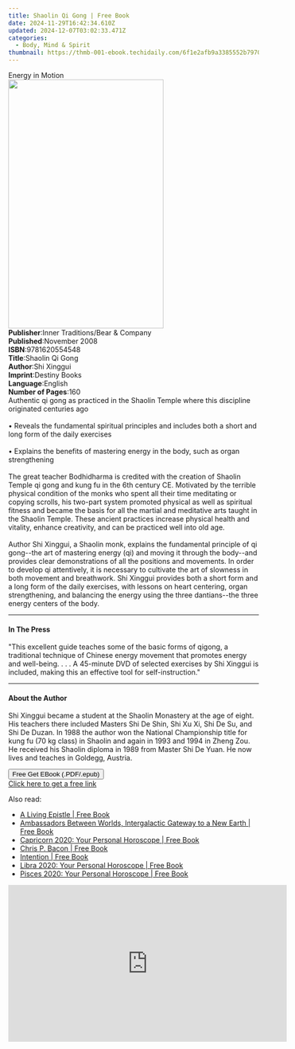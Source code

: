 ```yaml
---
title: Shaolin Qi Gong | Free Book
date: 2024-11-29T16:42:34.610Z
updated: 2024-12-07T03:02:33.471Z
categories:
  - Body, Mind & Spirit
thumbnail: https://thmb-001-ebook.techidaily.com/6f1e2afb9a3385552b797063e73213cd7562e2ab6bda9c6ffd841e0581810862.jpg
---
```

<main id="book-container">
  <div class="flex flex-col">
    <div class="book-brief flex-1 py-6 px-4 sm:p-6 md:py-10 md:px-8">
      <!-- brief-->
      <div class="book-brief-main">Energy in Motion</div>
    </div>
    <div
      class="book-meta-info flex-1 grid gap-4 col-start-1 col-end-3 row-start-1 sm:mb-6 sm:grid-cols-4 lg:gap-6 lg:col-start-2 lg:row-end-6 lg:row-span-6 lg:mb-0"
    >
      <div
        class="book-meta-info-left place-content-center mt-4 p-4 text-sm leading-6 col-start-2 col-span-2 dark:text-slate-400"
      >
        <img
          class="w-full h-500 object-cover rounded-lg sm:h-255 sm:col-span-2 lg:col-span-full"
          src="https://img-001-ebook.techidaily.com/de71679bb2ab0ad38223a4f790eef1aa99846cda78b73d169a4db176de670d24.jpg"
          alt=""
          width="312"
          height="500"
        />
      </div>
      <div
        class="book-meta-info-right mt-2 col-start-1 row-start-2 col-span-3 self-center"
      >
        <!-- meta data  -->
        <div class="flex flex-col px-4 md:px-8">
          <div class="flex-1">
            <strong>Publisher</strong>:<span class="px-2"
              >Inner Traditions/Bear &amp; Company</span
            >
          </div>
          <div class="flex-1">
            <strong>Published</strong>:<span class="px-2">November 2008</span>
          </div>
          <div class="flex-1">
            <strong>ISBN</strong>:<span class="px-2">9781620554548</span>
          </div>
          <div class="flex-1">
            <strong>Title</strong>:<span class="px-2">Shaolin Qi Gong</span>
          </div>
          <div class="flex-1">
            <strong>Author</strong>:<span class="px-2">Shi Xinggui</span>
          </div>
          <div class="flex-1">
            <strong>Imprint</strong>:<span class="px-2">Destiny Books</span>
          </div>
          <div class="flex-1">
            <strong>Language</strong>:<span class="px-2">English</span>
          </div>
          <div class="flex-1">
            <strong>Number of Pages</strong>:<span class="px-2">160</span>
          </div>
        </div>
      </div>
    </div>
    <div class="book-description flex-1 py-6 px-4 sm:p-6 md:py-10 md:px-8">
      <div class="book-description-main">
        <div accordion-content="" id="description">
          Authentic qi gong as practiced in the Shaolin Temple where this
          discipline originated centuries ago <br /><br />• Reveals the
          fundamental spiritual principles and includes both a short and long
          form of the daily exercises<br /><br />• Explains the benefits of
          mastering energy in the body, such as organ strengthening<br /><br />The
          great teacher Bodhidharma is credited with the creation of Shaolin
          Temple qi gong and kung fu in the 6th century CE. Motivated by the
          terrible physical condition of the monks who spent all their time
          meditating or copying scrolls, his two-part system promoted physical
          as well as spiritual fitness and became the basis for all the martial
          and meditative arts taught in the Shaolin Temple. These ancient
          practices increase physical health and vitality, enhance creativity,
          and can be practiced well into old age.<br /><br />Author Shi Xinggui,
          a Shaolin monk, explains the fundamental principle of qi gong--the art
          of mastering energy (qi) and moving it through the body--and provides
          clear demonstrations of all the positions and movements. In order to
          develop qi attentively, it is necessary to cultivate the art of
          slowness in both movement and breathwork. Shi Xinggui provides both a
          short form and a long form of the daily exercises, with lessons on
          heart centering, organ strengthening, and balancing the energy using
          the three dantians--the three energy centers of the body.
        </div>
        <div class="accordion-fader"></div>
      </div>
    </div>
    <div class="book-excerpts flex-1 py-6 px-4 sm:p-6 md:py-10 md:px-8">
      <!-- excerpts-->
      <div class="book-excerpts-main">
        <hr />
        <h4 class="placeholder placeholder-heading">
          <span>In The Press</span>
        </h4>
        <p>
          "This excellent guide teaches some of the basic forms of qigong, a
          traditional technique of Chinese energy movement that promotes energy
          and well-being. . . . A 45-minute DVD of selected exercises by Shi
          Xinggui is included, making this an effective tool for
          self-instruction."
        </p>
      </div>
    </div>
    <div class="book-about-author flex-1 py-6 px-4 sm:p-6 md:py-10 md:px-8">
      <!-- about author-->
      <div class="book-main-author-main">
        <hr />
        <h4 class="placeholder placeholder-heading">
          <span>About the Author</span>
        </h4>
        <p>
          Shi Xinggui became a student at the Shaolin Monastery at the age of
          eight. His teachers there included Masters Shi De Shin, Shi Xu Xi, Shi
          De Su, and Shi De Duzan. In 1988 the author won the National
          Championship title for kung fu (70 kg class) in Shaolin and again in
          1993 and 1994 in Zheng Zou. He received his Shaolin diploma in 1989
          from Master Shi De Yuan. He now lives and teaches in Goldegg, Austria.
        </p>
      </div>
    </div>
    <div class="book-free-get flex-1 py-6 px-4 sm:p-6 md:py-10 md:px-8">
      <button
        id="btn-free-get"
        class="bg-blue-500 hover:bg-blue-700 text-white font-bold py-2 px-4 rounded"
      >
        Free Get EBook (.PDF/.epub)
      </button>
      <div id="countdown-display" class="px-2 text-lg mt-2"></div>
      <a
        id="free-link"
        class="hidden bg-blue-500 hover:bg-blue-700 text-white font-bold py-2 px-4 rounded"
        href="https://www.ebooks.com/en-us/book/95782655/shaolin-qi-gong/shi-xinggui/"
        target="_blank"
        >Click here to get a free link</a
      >
    </div>
    <script>
      let countdownTime = 0;
      let countdownInterval = null;
      document
        .getElementById('btn-free-get')
        .addEventListener('click', startCountdown);
      function startCountdown() {
        countdownTime = new Date().getTime() + 60000 * 3;
        countdownInterval = setInterval(updateCountdown, 1000);
        document.getElementById('btn-free-get').disabled = true;
        document
          .getElementById('btn-free-get')
          .classList.add('bg-gray-500', 'cursor-not-allowed');
      }
      function updateCountdown() {
        let currentTime = new Date().getTime();
        let timeLeft = countdownTime - currentTime;
        let secondsLeft = Math.floor(timeLeft / 1000);
        document.getElementById('countdown-display').innerHTML =
          `Remaining time: ${secondsLeft} seconds.`;
        if (secondsLeft <= 0) {
          clearInterval(countdownInterval);
          document.getElementById('btn-free-get').classList.add('hidden');
          document.getElementById('free-link').classList.remove('hidden');
          document.getElementById('countdown-display').innerHTML = '';
        }
      }
    </script>
  </div>
</main>

<ins class="adsbygoogle"
      style="display:block"
      data-ad-client="ca-pub-7571918770474297"
      data-ad-slot="8358498916"
      data-ad-format="auto"
      data-full-width-responsive="true"></ins>
    

<span class="atpl-alsoreadstyle">Also read:</span>
<div><ul>
<li><a href="https://novels-ebooks.techidaily.com/209543758-9781449701055-a-living-epistle/"><u>A Living Epistle | Free Book</u></a></li>
<li><a href="https://novels-ebooks.techidaily.com/209542642-9781881217282-ambassadors-between-worlds-intergalactic-gateway-to-a-new-earth/"><u>Ambassadors Between Worlds, Intergalactic Gateway to a New Earth | Free Book</u></a></li>
<li><a href="https://novels-ebooks.techidaily.com/209541308-9780008319410-capricorn-2020-your-personal-horoscope/"><u>Capricorn 2020: Your Personal Horoscope | Free Book</u></a></li>
<li><a href="https://novels-ebooks.techidaily.com/209541847-9781401944681-chris-p-bacon/"><u>Chris P. Bacon | Free Book</u></a></li>
<li><a href="https://novels-ebooks.techidaily.com/209542449-9781783253241-intention/"><u>Intention | Free Book</u></a></li>
<li><a href="https://novels-ebooks.techidaily.com/209541309-9780008319380-libra-2020-your-personal-horoscope/"><u>Libra 2020: Your Personal Horoscope | Free Book</u></a></li>
<li><a href="https://novels-ebooks.techidaily.com/209541310-9780008319434-pisces-2020-your-personal-horoscope/"><u>Pisces 2020: Your Personal Horoscope | Free Book</u></a></li>
</ul></div>

<!-- affiliate ads begin -->
<iframe width="560" height="315" src="https://www.youtube.com/embed/4qA2pGQ5qmw?si=1mAA9WTi2Z5F7n6s" title="YouTube video player" frameborder="0" allow="accelerometer; autoplay; clipboard-write; encrypted-media; gyroscope; picture-in-picture; web-share" referrerpolicy="strict-origin-when-cross-origin" allowfullscreen></iframe>
<!-- affiliate ads end -->

